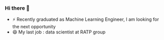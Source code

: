 ### Hi there 👋
- ⚡ Recently graduated as Machine Learning Engineer, I am looking for the next opportunity
- 😄 My last job : data scientist at RATP group

<!--
**Cyr-dcx/Cyr-dcx** is a ✨ _special_ ✨ repository because its `README.md` (this file) appears on your GitHub profile.

Here are some ideas to get you started:


